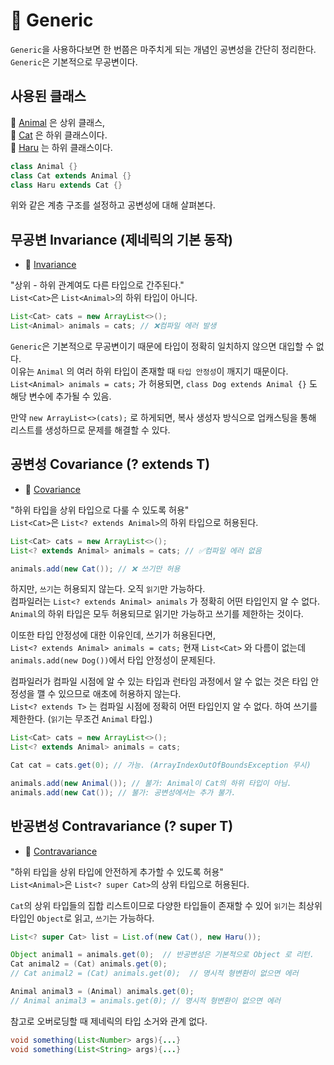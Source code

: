 # 🎯 Generic

`Generic`을 사용하다보면 한 번쯤은 마주치게 되는 개념인 공변성을 간단히 정리한다.  
`Generic`은 기본적으로 무공변이다.  

## 사용된 클래스

🔗 [Animal](./src/main/java/task01/Animal.java) 은 상위 클래스,  
🔗 [Cat](./src/main/java/task01/Cat.java) 은 하위 클래스이다.  
🔗 [Haru](./src/main/java/task01/Haru.java) 는 하위 클래스이다.  

```java
class Animal {}    
class Cat extends Animal {}
class Haru extends Cat {}
```

위와 같은 계층 구조를 설정하고 공변성에 대해 살펴본다.  

## 무공변 Invariance (제네릭의 기본 동작)

- 🔗 [Invariance](./src/main/java/task01/Invariance.java)

"상위 - 하위 관계여도 다른 타입으로 간주된다."  
`List<Cat>`은 `List<Animal>`의 하위 타입이 아니다.  

```java
List<Cat> cats = new ArrayList<>();
List<Animal> animals = cats; // ❌컴파일 에러 발생
```

`Generic`은 기본적으로 무공변이기 때문에 타입이 정확히 일치하지 않으면 대입할 수 없다.  
이유는 `Animal` 의 여러 하위 타입이 존재할 때 `타입 안정성`이 깨지기 때문이다.  
`List<Animal> animals = cats;` 가 허용되면, `class Dog extends Animal {}` 도 해당 변수에 추가될 수 있음.  

만약 `new ArrayList<>(cats);` 로 하게되면, 복사 생성자 방식으로 업캐스팅을 통해 리스트를 생성하므로 문제를 해결할 수 있다.  

## 공변성 Covariance (? extends T)

- 🔗 [Covariance](./src/main/java/task01/Covariance.java)

"하위 타입을 상위 타입으로 다룰 수 있도록 허용"  
`List<Cat>`은 `List<? extends Animal>`의 하위 타입으로 허용된다.  

```java
List<Cat> cats = new ArrayList<>();
List<? extends Animal> animals = cats; // ✅컴파일 에러 없음

animals.add(new Cat()); // ❌ 쓰기만 허용
```

하지만, `쓰기`는 허용되지 않는다. 오직 `읽기`만 가능하다.  
컴파일러는 `List<? extends Animal> animals` 가 정확히 어떤 타입인지 알 수 없다.  
`Animal`의 하위 타입은 모두 허용되므로 읽기만 가능하고 쓰기를 제한하는 것이다.  

이또한 타입 안정성에 대한 이유인데, 쓰기가 허용된다면,  
`List<? extends Animal> animals = cats;` 현재 `List<Cat>` 와 다름이 없는데  
`animals.add(new Dog())`에서 타입 안정성이 문제된다.  

컴파일러가 컴파일 시점에 알 수 있는 타입과 런타임 과정에서 알 수 없는 것은 타입 안정성을 깰 수 있으므로 애초에 허용하지 않는다.  
`List<? extends T>` 는 컴파일 시점에 정확히 어떤 타입인지 알 수 없다. 하여 쓰기를 제한한다. (`읽기`는 무조건 `Animal` 타입.)  

```java
List<Cat> cats = new ArrayList<>();
List<? extends Animal> animals = cats;

Cat cat = cats.get(0); // 가능. (ArrayIndexOutOfBoundsException 무시)

animals.add(new Animal()); // 불가: Animal이 Cat의 하위 타입이 아님.
animals.add(new Cat()); // 불가: 공변성에서는 추가 불가.
```

## 반공변성 Contravariance (? super T)

- 🔗 [Contravariance](./src/main/java/task01/Contravariance.java)

"하위 타입을 상위 타입에 안전하게 추가할 수 있도록 허용"  
`List<Animal>`은 `List<? super Cat>`의 상위 타입으로 허용된다.  

`Cat`의 상위 타입들의 집합 리스트이므로 다양한 타입들이 존재할 수 있어 `읽기`는 최상위 타입인 `Object`로 읽고, `쓰기`는 가능하다.  

```java
List<? super Cat> list = List.of(new Cat(), new Haru());

Object animal1 = animals.get(0);  // 반공변성은 기본적으로 Object 로 리턴.
Cat animal2 = (Cat) animals.get(0);  
// Cat animal2 = (Cat) animals.get(0);  // 명시적 형변환이 없으면 에러

Animal animal3 = (Animal) animals.get(0);
// Animal animal3 = animals.get(0); // 명시적 형변환이 없으면 에러
```

참고로 오버로딩할 때 제네릭의 타입 소거와 관계 없다.  

```java
void something(List<Number> args){...}
void something(List<String> args){...}
```